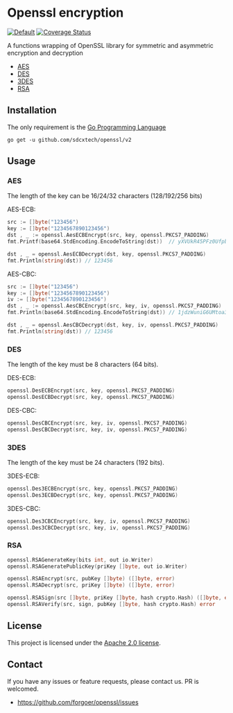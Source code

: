 # Openssl encryption

[![Default](https://github.com/forgoer/openssl/workflows/build/badge.svg?branch=master)](https://github.com/forgoer/openssl/actions)
[![Coverage Status](https://coveralls.io/repos/github/forgoer/openssl/badge.svg?branch=master)](https://coveralls.io/github/forgoer/openssl?branch=master)

A functions wrapping of OpenSSL library for symmetric and asymmetric encryption and decryption

- [AES](#AES)
- [DES](#DES)
- [3DES](#DES)
- [RSA](#RSA)

## Installation

The only requirement is the [Go Programming Language](https://golang.org/dl/)

```
go get -u github.com/sdcxtech/openssl/v2
```

## Usage

### AES

The length of the key can be 16/24/32 characters (128/192/256 bits)

AES-ECB:

```go 
src := []byte("123456")
key := []byte("1234567890123456")
dst , _ := openssl.AesECBEncrypt(src, key, openssl.PKCS7_PADDING)
fmt.Printf(base64.StdEncoding.EncodeToString(dst))  // yXVUkR45PFz0UfpbDB8/ew==

dst , _ = openssl.AesECBDecrypt(dst, key, openssl.PKCS7_PADDING)
fmt.Println(string(dst)) // 123456
```

AES-CBC:

```go
src := []byte("123456")
key := []byte("1234567890123456")
iv := []byte("1234567890123456")
dst , _ := openssl.AesCBCEncrypt(src, key, iv, openssl.PKCS7_PADDING)
fmt.Println(base64.StdEncoding.EncodeToString(dst)) // 1jdzWuniG6UMtoa3T6uNLA==

dst , _ = openssl.AesCBCDecrypt(dst, key, iv, openssl.PKCS7_PADDING)
fmt.Println(string(dst)) // 123456
```

### DES

The length of the key must be 8 characters (64 bits).

DES-ECB:

```go
openssl.DesECBEncrypt(src, key, openssl.PKCS7_PADDING)
openssl.DesECBDecrypt(src, key, openssl.PKCS7_PADDING)
```

DES-CBC:

```go
openssl.DesCBCEncrypt(src, key, iv, openssl.PKCS7_PADDING)
openssl.DesCBCDecrypt(src, key, iv, openssl.PKCS7_PADDING)
```

### 3DES

The length of the key must be 24 characters (192 bits).

3DES-ECB:

```go
openssl.Des3ECBEncrypt(src, key, openssl.PKCS7_PADDING)
openssl.Des3ECBDecrypt(src, key, openssl.PKCS7_PADDING)
```

3DES-CBC:

```go
openssl.Des3CBCEncrypt(src, key, iv, openssl.PKCS7_PADDING)
openssl.Des3CBCDecrypt(src, key, iv, openssl.PKCS7_PADDING)
```

### RSA

```go
openssl.RSAGenerateKey(bits int, out io.Writer)
openssl.RSAGeneratePublicKey(priKey []byte, out io.Writer)

openssl.RSAEncrypt(src, pubKey []byte) ([]byte, error)
openssl.RSADecrypt(src, priKey []byte) ([]byte, error)

openssl.RSASign(src []byte, priKey []byte, hash crypto.Hash) ([]byte, error)
openssl.RSAVerify(src, sign, pubKey []byte, hash crypto.Hash) error
```

## License

This project is licensed under the [Apache 2.0 license](LICENSE).

## Contact

If you have any issues or feature requests, please contact us. PR is welcomed.
- https://github.com/forgoer/openssl/issues

